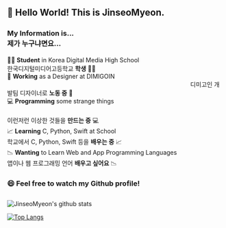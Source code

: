 ## 👋 Hello World! This is JinseoMyeon. <br />
### My Information is...　　　　 　　　　　　　　　　　　　　　 　　　　　　　　　　　　　　　　　제가 누구냐면요...

🧑‍🎓 **Student** in Korea Digital Media High School　　　　　　　　　　　　　　　　　　　　　　　　 　 　 　　　한국디지털미디어고등학교 **학생** 🧑‍🎓<br>
🏫 **Working** as a Designer at DIMIGOIN 　　　 　　　　 　　　　　　　　　　　　　　　　　　　　　　　디미고인 개발팀 디자이너로 **노동 중** 🏫<br>
💻 **Programming** some strange things   　　 　　　 　　　　　　　　　　　　　　　　　　　　　　　　 　　　　　　이런저런 이상한 것들을 **만드는 중** 💻<br>
📈 **Learning** C, Python, Swift at School　　　　　 　　　　　   　　   　　　　　　　 　 　　　　　　　　　　학교에서 C, Python, Swift 등을 **배우는 중** 📈<br>
📉 **Wanting** to Learn Web and App Programming Languages　　 　　　　　　 　　　 　　　　　　 　　　앱이나 웹 프로그래밍 언어 **배우고 싶어요** 📉

### 😄 Feel free to watch my Github profile!
##

![JinseoMyeon's github stats](https://github-readme-stats.vercel.app/api?username=JinseoMyeon&show_icons=true)

[![Top Langs](https://github-readme-stats.vercel.app/api/top-langs/?username=JinseoMyeon)](https://github.com/anuraghazra/github-readme-stats)


